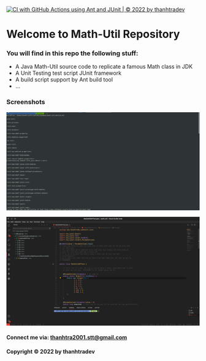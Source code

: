 [![CI with GitHub Actions using Ant and JUnit | © 2022 by thanhtradev](https://github.com/thanhtradev/math-util/actions/workflows/ci-with-ant.yml/badge.svg)](https://github.com/thanhtradev/math-util/actions/workflows/ci-with-ant.yml)

# Welcome to Math-Util Repository

### You will find in this repo the following stuff:

* A Java Math-Util source code to replicate a famous Math class in JDK
* A Unit Testing test script JUnit framework
* A build script support by Ant build tool
* ...

### Screenshots

![Build process with ant](https://github.com/thanhtradev/math-util/blob/main/screenshots/build-process-with-ant.png)

![Source code with Junit](https://github.com/thanhtradev/math-util/blob/main/screenshots/source-code-with-junit.png)
  
#### Connect me via: thanhtra2001.stt@gmail.com
#### Copyright &#169; 2022 by thanhtradev
